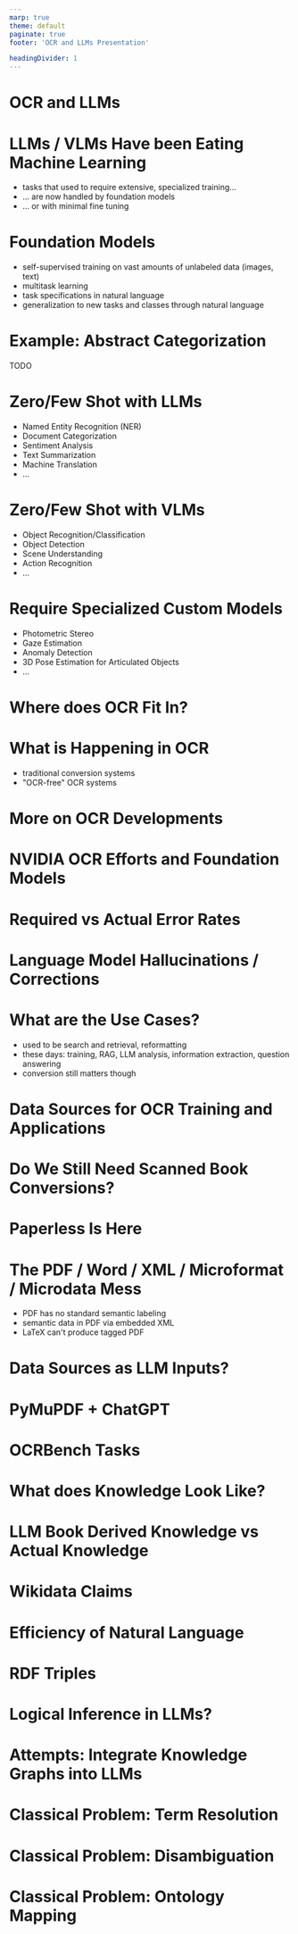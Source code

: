 ```yaml
---
marp: true
theme: default
paginate: true
footer: 'OCR and LLMs Presentation'

headingDivider: 1
---
```


# OCR and LLMs

# LLMs / VLMs Have been Eating Machine Learning

- tasks that used to require extensive, specialized training...
- ... are now handled by foundation models
- ... or with minimal fine tuning

# Foundation Models

- self-supervised training on vast amounts of unlabeled data (images, text)
- multitask learning
- task specifications in natural language
- generalization to new tasks and classes through natural language

# Example: Abstract Categorization

TODO

# Zero/Few Shot with LLMs

- Named Entity Recognition (NER)
- Document Categorization
- Sentiment Analysis
- Text Summarization
- Machine Translation
- ...

# Zero/Few Shot with VLMs

- Object Recognition/Classification
- Object Detection
- Scene Understanding
- Action Recognition
- ...

# Require Specialized Custom Models

- Photometric Stereo
- Gaze Estimation
- Anomaly Detection
- 3D Pose Estimation for Articulated Objects
- ...

# Where does OCR Fit In?

# What is Happening in OCR

- traditional conversion systems
- "OCR-free" OCR systems

# More on OCR Developments

# NVIDIA OCR Efforts and Foundation Models

# Required vs Actual Error Rates

# Language Model Hallucinations / Corrections

# What are the Use Cases?

- used to be search and retrieval, reformatting
- these days: training, RAG, LLM analysis, information extraction, question answering
- conversion still matters though

# Data Sources for OCR Training and Applications

# Do We Still Need Scanned Book Conversions?

# Paperless Is Here

# The PDF / Word / XML / Microformat / Microdata Mess

- PDF has no standard semantic labeling
- semantic data in PDF via embedded XML
- LaTeX can't produce tagged PDF

# Data Sources as LLM Inputs?

# PyMuPDF + ChatGPT

# OCRBench Tasks

# What does Knowledge Look Like?

# LLM Book Derived Knowledge vs Actual Knowledge

# Wikidata Claims

# Efficiency of Natural Language

# RDF Triples

# Logical Inference in LLMs?

# Attempts: Integrate Knowledge Graphs into LLMs

# Classical Problem: Term Resolution

# Classical Problem: Disambiguation

# Classical Problem: Ontology Mapping

